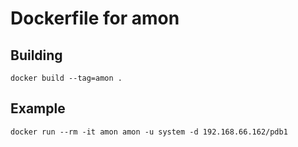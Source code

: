 # Dockerfile for amon

## Building

```
docker build --tag=amon .
```

## Example

```
docker run --rm -it amon amon -u system -d 192.168.66.162/pdb1
```
